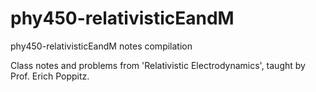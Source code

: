 # phy450-relativisticEandM
phy450-relativisticEandM notes compilation

Class notes and problems from 'Relativistic Electrodynamics', taught by Prof. Erich Poppitz.
